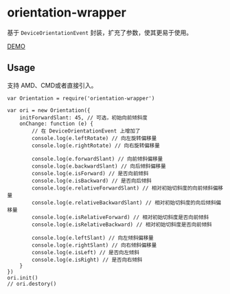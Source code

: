 # orientation-wrapper

基于 `DeviceOrientationEvent` 封装，扩充了参数，使其更易于使用。

[DEMO](https://orientation-wrapper-mpzbxdwdzk.now.sh/examples/show-case.html)

## Usage

支持 AMD、CMD或者直接引入。

```
var Orientation = require('orientation-wrapper')

var ori = new Orientation({
    initForwardSlant: 45, // 可选，初始向前倾斜度
    onChange: function (e) {
        // 在 DeviceOrientationEvent 上增加了
        console.log(e.leftRotate) // 向左旋转偏移量
        console.log(e.rightRotate) // 向右旋转偏移量

        console.log(e.forwardSlant) // 向前倾斜偏移量
        console.log(e.backwardSlant) // 向后倾斜偏移量
        console.log(e.isForward) // 是否向前倾斜
        console.log(e.isBackward) // 是否向后倾斜
        console.log(e.relativeForwardSlant) // 相对初始切斜度的向前倾斜偏移量
        console.log(e.relativeBackwardSlant) // 相对初始切斜度的向后倾斜偏移量
        console.log(e.isRelativeForward) // 相对初始切斜度是否向前倾斜
        console.log(e.isRelativeBackward) // 相对初始切斜度是否向前倾斜

        console.log(e.leftSlant) // 向左倾斜偏移量
        console.log(e.rightSlant) // 向右倾斜偏移量
        console.log(e.isLeft) // 是否向左倾斜
        console.log(e.isRight) // 是否向右倾斜
    }
})
ori.init()
// ori.destory()
```
